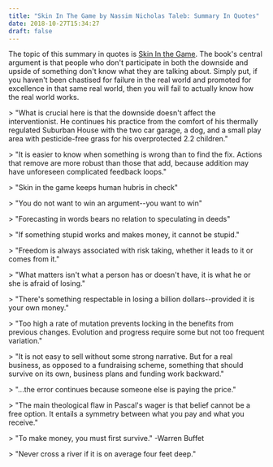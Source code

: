 ```yaml
---
title: "Skin In The Game by Nassim Nicholas Taleb: Summary In Quotes"
date: 2018-10-27T15:34:27
draft: false
---
```


The topic of this summary in quotes is [Skin In the Game](https://www.amazon.com/Skin-Game-Hidden-Asymmetries-Daily/dp/042528462X). The book&#39;s central argument is that people who don&#39;t participate in both the downside and upside of something don&#39;t know what they are talking about. Simply put, if you haven&#39;t been chastised for failure in the real world and promoted for excellence in that same real world, then you will fail to actually know how the real world works.

&gt; &#34;What is crucial here is that the downside doesn&#39;t affect the interventionist. He continues his practice from the comfort of his thermally regulated Suburban House with the two car garage, a dog, and a small play area with pesticide-free grass for his overprotected 2.2 children.&#34;

&gt; &#34;It is easier to know when something is wrong than to find the fix. Actions that remove are more robust than those that add, because addition may have unforeseen complicated feedback loops.&#34;

&gt; &#34;Skin in the game keeps human hubris in check&#34;

&gt; &#34;You do not want to win an argument--you want to win&#34;

&gt; &#34;Forecasting in words bears no relation to speculating in deeds&#34;

&gt; &#34;If something stupid works and makes money, it cannot be stupid.&#34;

&gt; &#34;Freedom is always associated with risk taking, whether it leads to it or comes from it.&#34;

&gt; &#34;What matters isn&#39;t what a person has or doesn&#39;t have, it is what he or she is afraid of losing.&#34;

&gt; &#34;There&#39;s something respectable in losing a billion dollars--provided it is your own money.&#34;

&gt; &#34;Too high a rate of mutation prevents locking in the benefits from previous changes. Evolution and progress require some but not too frequent variation.&#34;

&gt; &#34;It is not easy to sell without some strong narrative. But for a real business, as opposed to a fundraising scheme, something that should survive on its own, business plans and funding work backward.&#34;

&gt; &#34;...the error continues because someone else is paying the price.&#34;

&gt; &#34;The main theological flaw in Pascal&#39;s wager is that belief cannot be a free option. It entails a symmetry between what you pay and what you receive.&#34;

&gt; &#34;To make money, you must first survive.&#34; -Warren Buffet

&gt; &#34;Never cross a river if it is on average four feet deep.&#34;
